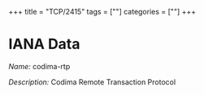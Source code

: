 +++
title = "TCP/2415"
tags = [""]
categories = [""]
+++

# IANA Data

_Name:_ codima-rtp

_Description:_ Codima Remote Transaction Protocol

